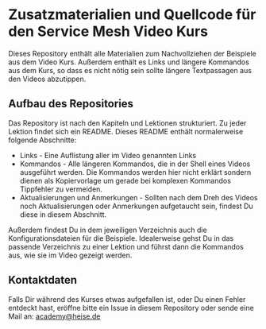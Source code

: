 # Zusatzmaterialien und Quellcode für den Service Mesh Video Kurs

Dieses Repository enthält alle Materialien zum Nachvollziehen der Beispiele aus dem Video Kurs. Außerdem enthält es Links und längere Kommandos aus dem Kurs, so dass es nicht nötig sein sollte längere Textpassagen aus den Videos abzutippen.

## Aufbau des Repositories

Das Repository ist nach den Kapiteln und Lektionen strukturiert. Zu jeder Lektion findet sich ein README. Dieses README enthält normalerweise folgende Abschnitte:

* Links - Eine Auflistung aller im Video genannten Links
* Kommandos - Alle längeren Kommandos, die in der Shell eines Videos ausgeführt werden. Die Kommandos werden hier nicht erklärt sondern dienen als Kopiervorlage um gerade bei komplexen Kommandos Tippfehler zu vermeiden. 
* Aktualisierungen und Anmerkungen - Sollten nach dem Dreh des Videos noch Aktualisierungen oder Anmerkungen aufgetaucht sein, findest Du diese in diesem Abschnitt.

Außerdem findest Du in dem jeweiligen Verzeichnis auch die Konfigurationsdateien für die Beispiele. Idealerweise gehst Du in das passende Verzeichnis zu einer Lektion und führst dann die Kommandos aus, wie sie im Video gezeigt werden. 

## Kontaktdaten

Falls Dir während des Kurses etwas aufgefallen ist, oder Du einen Fehler entdeckt hast, eröffne bitte ein Issue in diesem Repository oder sende eine Mail an:  academy@heise.de   
